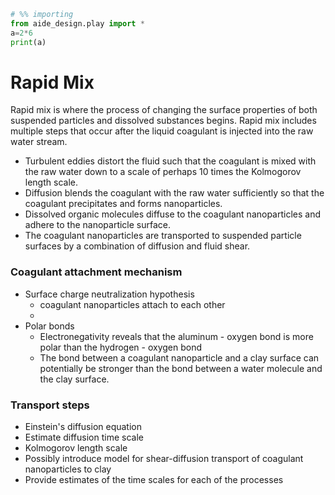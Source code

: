 ```python
# %% importing
from aide_design.play import *
a=2*6
print(a)
```

# Rapid Mix
Rapid mix is where the process of changing the surface properties of both suspended particles and dissolved substances begins. Rapid mix includes multiple steps that occur after the liquid coagulant is injected into the raw water stream.
* Turbulent eddies distort the fluid such that the coagulant is mixed with the raw water down to a scale of perhaps 10 times the Kolmogorov length scale.
* Diffusion blends the coagulant with the raw water sufficiently so that the coagulant precipitates and forms nanoparticles.
* Dissolved organic molecules diffuse to the coagulant nanoparticles and adhere to the nanoparticle surface.
* The coagulant nanoparticles are transported to suspended particle surfaces by a combination of diffusion and fluid shear.

### Coagulant attachment mechanism
* Surface charge neutralization hypothesis
  * coagulant nanoparticles attach to each other
  *
* Polar bonds
  * Electronegativity reveals that the aluminum - oxygen bond is more polar than the hydrogen - oxygen bond
  * The bond between a coagulant nanoparticle and a clay surface can potentially be stronger than the bond between a water molecule and the clay surface.



### Transport steps
* Einstein's diffusion equation
* Estimate diffusion time scale
* Kolmogorov length scale
* Possibly introduce model for shear-diffusion transport of coagulant nanoparticles to clay
* Provide estimates of the time scales for each of the processes

